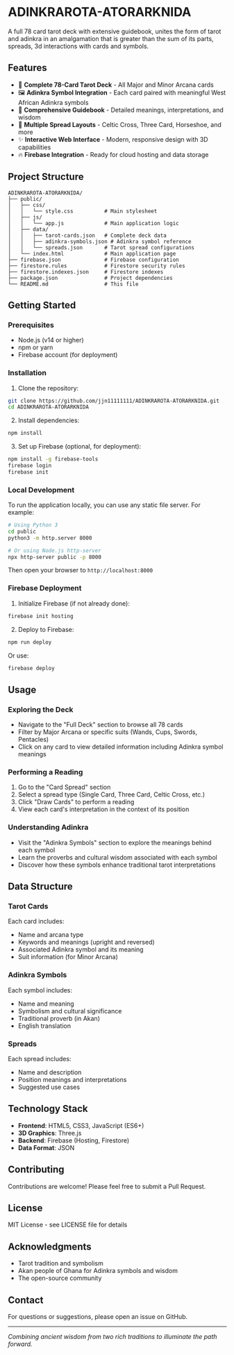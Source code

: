 # ADINKRAROTA-ATORARKNIDA

A full 78 card tarot deck with extensive guidebook, unites the form of tarot and adinkra in an amalgamation that is greater than the sum of its parts, spreads, 3d interactions with cards and symbols.

## Features

- 🎴 **Complete 78-Card Tarot Deck** - All Major and Minor Arcana cards
- 🖼️ **Adinkra Symbol Integration** - Each card paired with meaningful West African Adinkra symbols
- 📖 **Comprehensive Guidebook** - Detailed meanings, interpretations, and wisdom
- 🎯 **Multiple Spread Layouts** - Celtic Cross, Three Card, Horseshoe, and more
- ✨ **Interactive Web Interface** - Modern, responsive design with 3D capabilities
- 🔥 **Firebase Integration** - Ready for cloud hosting and data storage

## Project Structure

```
ADINKRAROTA-ATORARKNIDA/
├── public/
│   ├── css/
│   │   └── style.css          # Main stylesheet
│   ├── js/
│   │   └── app.js             # Main application logic
│   ├── data/
│   │   ├── tarot-cards.json   # Complete deck data
│   │   ├── adinkra-symbols.json # Adinkra symbol reference
│   │   └── spreads.json       # Tarot spread configurations
│   └── index.html             # Main application page
├── firebase.json              # Firebase configuration
├── firestore.rules            # Firestore security rules
├── firestore.indexes.json     # Firestore indexes
├── package.json               # Project dependencies
└── README.md                  # This file
```

## Getting Started

### Prerequisites

- Node.js (v14 or higher)
- npm or yarn
- Firebase account (for deployment)

### Installation

1. Clone the repository:
```bash
git clone https://github.com/jjn11111111/ADINKRAROTA-ATORARKNIDA.git
cd ADINKRAROTA-ATORARKNIDA
```

2. Install dependencies:
```bash
npm install
```

3. Set up Firebase (optional, for deployment):
```bash
npm install -g firebase-tools
firebase login
firebase init
```

### Local Development

To run the application locally, you can use any static file server. For example:

```bash
# Using Python 3
cd public
python3 -m http.server 8000

# Or using Node.js http-server
npx http-server public -p 8000
```

Then open your browser to `http://localhost:8000`

### Firebase Deployment

1. Initialize Firebase (if not already done):
```bash
firebase init hosting
```

2. Deploy to Firebase:
```bash
npm run deploy
```

Or use:
```bash
firebase deploy
```

## Usage

### Exploring the Deck

- Navigate to the "Full Deck" section to browse all 78 cards
- Filter by Major Arcana or specific suits (Wands, Cups, Swords, Pentacles)
- Click on any card to view detailed information including Adinkra symbol meanings

### Performing a Reading

1. Go to the "Card Spread" section
2. Select a spread type (Single Card, Three Card, Celtic Cross, etc.)
3. Click "Draw Cards" to perform a reading
4. View each card's interpretation in the context of its position

### Understanding Adinkra

- Visit the "Adinkra Symbols" section to explore the meanings behind each symbol
- Learn the proverbs and cultural wisdom associated with each symbol
- Discover how these symbols enhance traditional tarot interpretations

## Data Structure

### Tarot Cards

Each card includes:
- Name and arcana type
- Keywords and meanings (upright and reversed)
- Associated Adinkra symbol and its meaning
- Suit information (for Minor Arcana)

### Adinkra Symbols

Each symbol includes:
- Name and meaning
- Symbolism and cultural significance
- Traditional proverb (in Akan)
- English translation

### Spreads

Each spread includes:
- Name and description
- Position meanings and interpretations
- Suggested use cases

## Technology Stack

- **Frontend**: HTML5, CSS3, JavaScript (ES6+)
- **3D Graphics**: Three.js
- **Backend**: Firebase (Hosting, Firestore)
- **Data Format**: JSON

## Contributing

Contributions are welcome! Please feel free to submit a Pull Request.

## License

MIT License - see LICENSE file for details

## Acknowledgments

- Tarot tradition and symbolism
- Akan people of Ghana for Adinkra symbols and wisdom
- The open-source community

## Contact

For questions or suggestions, please open an issue on GitHub.

---

*Combining ancient wisdom from two rich traditions to illuminate the path forward.*
